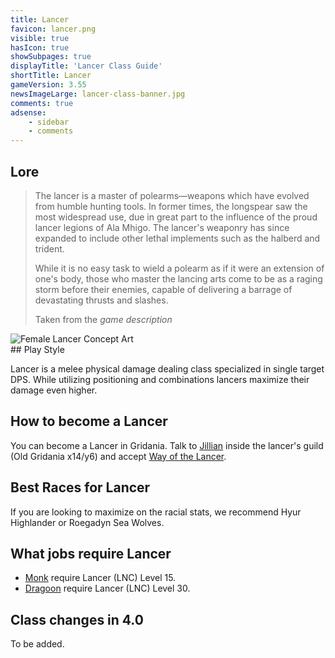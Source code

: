 ```yaml
---
title: Lancer
favicon: lancer.png
visible: true
hasIcon: true
showSubpages: true
displayTitle: 'Lancer Class Guide'
shortTitle: Lancer
gameVersion: 3.55
newsImageLarge: lancer-class-banner.jpg
comments: true
adsense:
    - sidebar
    - comments
---
```


## Lore
<div class="row">
  <div class="col-md-6">
      <blockquote>
          <p>The lancer is a master of polearms—weapons which have evolved from humble hunting tools. In former times, the longspear saw the most widespread use, due in great part to the influence of the proud lancer legions of Ala Mhigo. The lancer's weaponry has since expanded to include other lethal implements such as the halberd and trident.</p>
          <p>While it is no easy task to wield a polearm as if it were an extension of one's body, those who master the lancing arts come to be as a raging storm before their enemies, capable of delivering a barrage of devastating thrusts and slashes.</p>
          <footer>Taken from the <cite title="Source Title">game description</cite></footer>
    </blockquote>
  </div>
  
  <div class="col-md-4">
      <img src="http://fellcleave.com/user/pages/03.classes/lancer/lancer-art.jpg" alt="Female Lancer Concept Art">
  </div>   
</div>
## Play Style

Lancer is a melee physical damage dealing class specialized in single target DPS. While utilizing positioning and combinations lancers maximize their damage even higher.

## How to become a Lancer
You can become a Lancer in Gridania. Talk to [Jillian](http://xivdb.com/npc/1000251/jillian) inside the lancer's guild (Old Gridania x14/y6) and accept [Way of the Lancer](http://xivdb.com/quest/65668/way+of+the+lancer). 

## Best Races for Lancer
If you are looking to maximize on the racial stats, we recommend Hyur Highlander or Roegadyn Sea Wolves. 

## What jobs require Lancer
* [Monk](http://fellcleave.com/jobs/monk) require Lancer (LNC) Level 15.
* [Dragoon](http://fellcleave.com/jobs/dragoon) require Lancer (LNC) Level 30.

## Class changes in 4.0
To be added.
